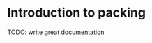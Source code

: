 # Introduction to packing

TODO: write [great documentation](http://jacobian.org/writing/what-to-write/)
